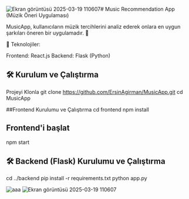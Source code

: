 ![Ekran görüntüsü 2025-03-19 110607](https://github.com/user-attachments/assets/68d8b820-29da-46bf-8441-63ffd3bfe4c1)# Music Recommendation App (Müzik Öneri Uygulaması)

MusicApp, kullanıcıların müzik tercihlerini analiz ederek onlara en uygun şarkıları öneren bir uygulamadır. 🎵

🚀 Teknolojiler:

Frontend: React.js
Backend: Flask (Python)

## 🛠 Kurulum ve Çalıştırma
Projeyi Klonla
git clone https://github.com/ErsinAgirman/MusicApp.git
cd MusicApp

##Frontend Kurulumu ve Çalıştırma
cd frontend
npm install

## Frontend'i başlat

npm start

## 🛠 Backend (Flask) Kurulumu ve Çalıştırma
cd ../backend
pip install -r requirements.txt
python app.py


![aaa](https://github.com/user-attachments/assets/4e8a7e55-a545-4185-9ef1-948b80d1ab2d)
![Ekran görüntüsü 2025-03-19 110607](https://github.com/user-attachments/assets/18c892b0-db63-4881-aa9f-6dcd14ad403e)
